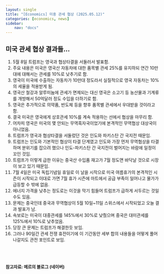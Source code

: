 ```yaml
---
layout: single
title: "[Economics] 미중 관세 협상 (2025.05.12)"
categories: [economics, news]
sidebar:
    nav: "docs"
---
```


## 미국 관세 협상 결과들...
1. 5월 8일 트럼프는 영국과 협상타결을 서둘러서 발표함.
1. 주요 내용은 미국은 영국산 자동차에 대한 품목별 관세 25%를 유지하되 연간 10만대에 대해서는 관세를 10%로 낮추기로 함.
1. 영국이 미국에 수출하는 자동차가 10만대 정도라서 실질적으로 영국 자동차는 10%의 세율을 적용받게 됨.
1. 영국산 철강과 알루미늄에 관세가 면제되는 대신 영국은 소고기 등 농산물과 기계류를 개방해서 50억달러 정도 수입을 더하기로 함.
1. 영국은 추가적으로 의약품, 반도체 등을 향후 품목별 관세에서 우대받을 것이라고 함.
1. 결국 미국은 영국에게 상호관세 10%를 계속 적용하는 선에서 협상을 마무리 함.
1. 어차피 영국은 미국의 몇 안되는 무역흑자국이었기에 본격적인 무역협상 대상국이 아니었음.
1. 트럼프가 영국과 협상타결을 서둘렀던 것은 인도와 파키스탄 간 국지전 때문임.
1. 트럼프는 인도와 기본적인 협상이 타결 단계였고 인도와 가장 먼저 무역협상을 타결하며 분위기를 잡으려 했으나 인도-파키스탄 간 국지전이 벌어지는 바람에 일정이 꼬인 것임.
1. 트럼프가 이렇게 급한 이유는 중국산 수입품 재고가 7월 정도면 바닥날 것으로 시장이 보고 있기 때문임.
1. 7월 4일은 미국 독립기념일 휴일로 이 날을 시작으로 미국 여름휴가의 본격적인 시즌이 시작되고 이대로 가면 7월 휴가 시즌에 마트에서 공급 부족이 일어나고 물가가 급등할 수 밖에 없음.
1. 에너지 가격을 낮추는 정도로는 이것을 막기 힘들어 트럼프가 급하게 서두르는 것일 수도 있음.
1. 문제는 중국인데 중국과 무역협상이 5월 10일~11일 스위스에서 시작되었고 오늘 결과 발표가 남.
1. 속보로는 미국이 대중관세를 145%에서 30%로 낮췄으며 중국은 대미관세를 125%에서 10%로 낮추었음.
1. 당장 큰 문제는 트럼프가 해결한듯 보임.
1. 그러나 90일간 관세 전쟁 휴전이기에 이 기간동안 세부 합의 내용들을 어떻게 풀어나갈지도 관전 포인트로 보임.



<br/>
<br/>

#### 참고자료: 메르의 블로그 (네이버)